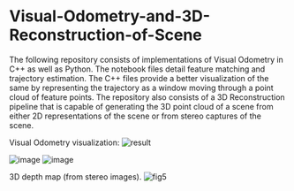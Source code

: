# Visual-Odometry-and-3D-Reconstruction-of-Scene

The following repository consists of implementations of Visual Odometry in C++ as well as Python. The notebook files detail feature matching and trajectory estimation. The C++ files provide a better visualization of the same by representing the trajectory as a window moving through a point cloud of feature points. The repository also consists of a 3D Reconstruction pipeline that is capable of generating the 3D point cloud of a scene from either 2D representations of the scene or from stereo captures of the scene.


Visual Odometry visualization: 
![result](https://user-images.githubusercontent.com/120504031/235266641-5a1fb29f-a47a-45ff-8fca-02abb7572951.gif)

![image](https://user-images.githubusercontent.com/120504031/218338946-fec050d0-e505-4803-87ab-e1ecc75e3b7f.png)
![image](https://user-images.githubusercontent.com/120504031/218338962-ee67b93b-c3dd-4527-a2af-f48c0df056bc.png)

3D depth map (from stereo images). 
![fig5](https://user-images.githubusercontent.com/120504031/218338398-4683e3eb-81c2-497d-a597-8a04b32fffec.png)

